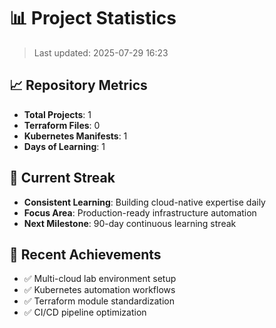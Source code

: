 # 📊 Project Statistics

> Last updated: 2025-07-29 16:23

## 📈 Repository Metrics
- **Total Projects**:        1
- **Terraform Files**:        0
- **Kubernetes Manifests**:        1
- **Days of Learning**: 1

## 🎯 Current Streak
- **Consistent Learning**: Building cloud-native expertise daily
- **Focus Area**: Production-ready infrastructure automation
- **Next Milestone**: 90-day continuous learning streak

## 🚀 Recent Achievements
- ✅ Multi-cloud lab environment setup
- ✅ Kubernetes automation workflows
- ✅ Terraform module standardization
- ✅ CI/CD pipeline optimization
